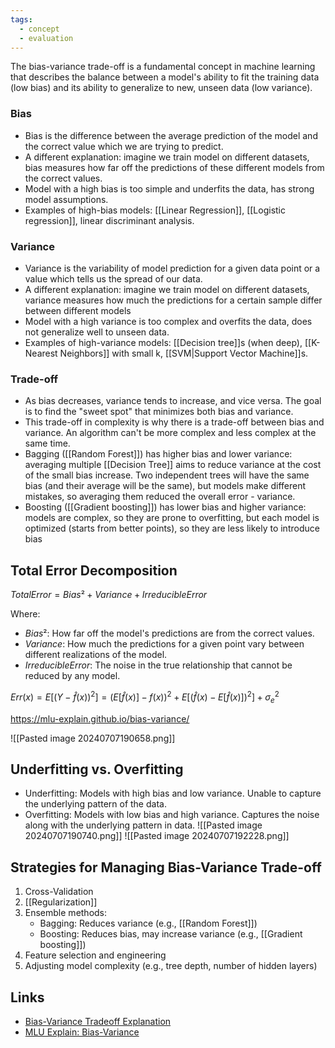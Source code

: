 ```yaml
---
tags:
  - concept
  - evaluation
---
```

The bias-variance trade-off is a fundamental concept in machine learning that describes the balance between a model's ability to fit the training data (low bias) and its ability to generalize to new, unseen data (low variance).

### Bias
- Bias is the difference between the average prediction of the model and the correct value which we are trying to predict.
- A different explanation: imagine we train model on different datasets, bias measures how far off the predictions of these different models from the correct values.
- Model with a high bias is too simple and underfits the data, has strong model assumptions.
- Examples of high-bias models: [[Linear Regression]], [[Logistic regression]], linear discriminant analysis.

### Variance
- Variance is the variability of model prediction for a given data point or a value which tells us the spread of our data.
- A different explanation: imagine we train model on different datasets, variance measures how much the predictions for a certain sample differ between different models
- Model with a high variance is too complex and overfits the data, does not generalize well to unseen data.
- Examples of high-variance models: [[Decision tree]]s (when deep), [[K-Nearest Neighbors]] with small k, [[SVM|Support Vector Machine]]s.

### Trade-off
- As bias decreases, variance tends to increase, and vice versa. The goal is to find the "sweet spot" that minimizes both bias and variance.
- This trade-off in complexity is why there is a trade-off between bias and variance. An algorithm can't be more complex and less complex at the same time.
- Bagging ([[Random Forest]]) has higher bias and lower variance: averaging multiple [[Decision Tree]] aims to reduce variance at the cost of the small bias increase. Two independent trees will have the same bias (and their average will be the same), but models make different mistakes, so averaging them reduced the overall error - variance.
- Boosting ([[Gradient boosting]]) has lower bias and higher variance: models are complex, so they are prone to overfitting, but each model is optimized (starts from better points), so they are less likely to introduce bias

## Total Error Decomposition
$Total Error = Bias² + Variance + Irreducible Error$

Where:
- $Bias²$: How far off the model's predictions are from the correct values.
- $Variance$: How much the predictions for a given point vary between different realizations of the model.
- $Irreducible Error$: The noise in the true relationship that cannot be reduced by any model.

$Err(x) = E[(Y - \hat{f}(x))^2] = (E[\hat{f}(x)] - f(x))^2 + E[(\hat{f}(x) - E[\hat{f}(x)])^2] + \sigma^2_e$


https://mlu-explain.github.io/bias-variance/

![[Pasted image 20240707190658.png]]
## Underfitting vs. Overfitting
- Underfitting: Models with high bias and low variance. Unable to capture the underlying pattern of the data.
- Overfitting: Models with low bias and high variance. Captures the noise along with the underlying pattern in data.
![[Pasted image 20240707190740.png]]
![[Pasted image 20240707192228.png]]


## Strategies for Managing Bias-Variance Trade-off
1. Cross-Validation
2. [[Regularization]]
3. Ensemble methods:
   - Bagging: Reduces variance (e.g., [[Random Forest]])
   - Boosting: Reduces bias, may increase variance (e.g., [[Gradient boosting]])
4. Feature selection and engineering
5. Adjusting model complexity (e.g., tree depth, number of hidden layers)

## Links
- [Bias-Variance Tradeoff Explanation](https://scott.fortmann-roe.com/docs/BiasVariance.html)
- [MLU Explain: Bias-Variance](https://mlu-explain.github.io/bias-variance/)